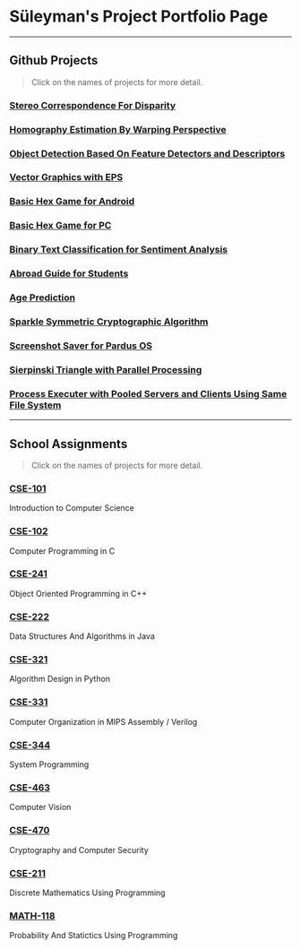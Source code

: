 # Süleyman's Project Portfolio Page

***
## Github Projects
> Click on the names of projects for more detail.

### [Stereo Correspondence For Disparity](../Stereo-Correspondence-For-Disparity)

### [Homography Estimation By Warping Perspective](../Homography-Estimation)

### [Object Detection Based On Feature Detectors and Descriptors](../Object-Detection)

### [Vector Graphics with EPS](../Vector-Graphics-with-EPS)

### [Basic Hex Game for Android](../Hex-Game-for-Android)

### [Basic Hex Game for PC](../Hex-Game-for-PC)

### [Binary Text Classification for Sentiment Analysis](../Binary-Classification-for-Sentiment-Analysis)

### [Abroad Guide for Students](../Abroad-Guide-for-Students)

### [Age Prediction](../Age-Prediction)

### [Sparkle Symmetric Cryptographic Algorithm](../CSE-470/tree/main/Project)

### [Screenshot Saver for Pardus OS](../Cizdirgec_PardusAcikHack)

### [Sierpinski Triangle with Parallel Processing](../Sierpinski-Triangle)

### [Process Executer with Pooled Servers and Clients Using Same File System](../Process-Executer-with-Pooled-Servers-and-Clients-Using-Same-File-System)

***
## School Assignments
> Click on the names of projects for more detail.

### [CSE-101](https://sglbl.github.io/CSE-101)
Introduction to Computer Science

### [CSE-102](https://sglbl.github.io/CSE-102)
Computer Programming in C

### [CSE-241](https://sglbl.github.io/CSE-241)
Object Oriented Programming in C++

### [CSE-222](https://sglbl.github.io/CSE-222)
Data Structures And Algorithms in Java

### [CSE-321](https://sglbl.github.io/CSE-321)
Algorithm Design in Python

### [CSE-331](https://sglbl.github.io/CSE-331)
Computer Organization in MIPS Assembly / Verilog

<!-- ### [CSE-312](https://sglbl.github.io/CSE-312)
Operating Systems -->

### [CSE-344](https://sglbl.github.io/CSE-344)
System Programming

### [CSE-463](https://sglbl.github.io/CSE-463)
Computer Vision

### [CSE-470](https://sglbl.github.io/CSE-470)
Cryptography and Computer Security

### [CSE-211](https://sglbl.github.io/CSE-211)
Discrete Mathematics Using Programming

### [MATH-118](https://sglbl.github.io/Math-118)
Probability And Statictics Using Programming
